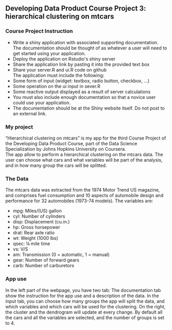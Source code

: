 ## Developing Data Product Course Project 3: hierarchical clustering on mtcars

### Course Project Instruction

- Write a shiny application with associated supporting documentation. The documentation should be thought of as whatever a user will need to get started using your application.
- Deploy the application on Rstudio's shiny server  
- Share the application link by pasting it into the provided text box  
- Share your server.R and ui.R code on github  
The application must include the following:
- Some form of input (widget: textbox, radio button, checkbox, ...)
- Some operation on the ui input in sever.R
- Some reactive output displayed as a result of server calculations
- You must also include enough documentation so that a novice user could use your application.
- The documentation should be at the Shiny website itself. Do not post to an external link.


### My project

“Hierarchical clustering on mtcars” is my app for the third Course Project of the Developing Data Product Course, part of the Data Science Specialization by Johns Hopkins University on Coursera.  
The app allow to perform a hierarchical clustering on the mtcars data.
The user can choose what cars and what variables will be part of the analysis, and in how many group the cars will be splitted.  


### The Data

The mtcars data was extracted from the 1974 Motor Trend US magazine, and comprises fuel consumption and 10 aspects of automobile design and performance for 32 automobiles (1973-74 models).
The variables are:
- mpg: Miles/(US) gallon
- cyl: Number of cylinders
- disp: Displacement (cu.in.)
- hp: Gross horsepower
- drat: Rear axle ratio
- wt: Weight (1000 lbs)
- qsec: ¼ mile time
- vs: V/S
- am: Transmission (0 = automatic, 1 = manual)
- gear: Number of forward gears
- carb: Number of carburetors


### App use

In the left part of the webpage, you have two tab:
The documentation tab show the instruction for the app use and a description of the data.
In the input tab, you can choose how many groups the app will split the data, and which variables and which cars will be used for the clustering.
On the right, the cluster and the dendrogram will update at every change.
By default all the cars and all the variables are selected, and the number of groups is set to 4.
